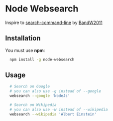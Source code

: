 # Node Websearch

Inspire to [search-command-line](https://github.com/BandW2011/search-command-line) by [BandW2011](https://github.com/BandW2011/)

## Installation

You must use **npm**:

```bash
  npm install -g node-websearch
```

## Usage

```bash
  # Search on Google
  # you can also use -g instead of --google
  websearch --google 'NodeJs'

  # Search on Wikipedia
  # you can also use -w instead of --wikipedia
  websearch --wikipedia 'Albert Einstein'
```
